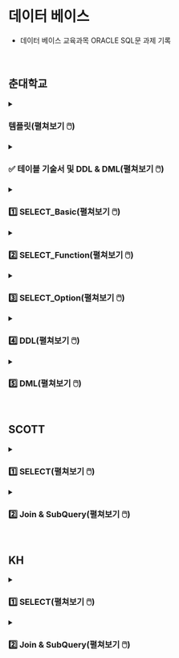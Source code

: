 # 데이터 베이스

- 데이터 베이스 교육과목 ORACLE SQL문 과제 기록 

<br>

## 춘대학교

<details>
<summary><h3> 템플릿(펼쳐보기 🖱️) </h3></summary>
<div markdown="1">

#### 문제1


#### 내 코드
```SQL

```

#### 실행 결과

  
<hr>

#### 문제2


#### 내 코드
```SQL
  
```
  
#### 실행 결과


<hr>

#### 문제3


#### 내 코드
```SQL

```

#### 실행 결과


<hr>

#### 문제4


#### 내 코드
```SQL

```

#### 실행 결과


<hr>

#### 문제5


#### 내 코드
```SQL

```

#### 실행 결과


<hr>

#### 문제6


#### 내 코드
```SQL

```

#### 실행 결과


<hr>

#### 문제7


#### 내 코드
```SQL

```

#### 실행 결과


<hr>

#### 문제8


#### 내 코드
```SQL

```

#### 실행 결과


<hr>

#### 문제9


#### 내 코드
```SQL

```

#### 실행 결과
  

<hr>

#### 문제10

#### 내 코드
```SQL

```

#### 실행 결과
  
  
</div>
</details>

<details>
<summary><h3>✅ 테이블 기술서 및 DDL & DML(펼쳐보기 🖱️) </h3></summary>
<div markdown="1">

### 테이블 기술서

![05_실습_KH_춘_TechUniv_Table기술서_2](https://user-images.githubusercontent.com/116356234/233554045-1fa54263-1ac4-4f3d-836b-1c4597a9f56d.png)

![05_실습_KH_춘_TechUniv_Table기술서_3](https://user-images.githubusercontent.com/116356234/233554049-31a43883-e603-4c8b-a50c-46fc1f8329df.png)

### DDL & DML
[→ DDL & DML SQL문 보기](https://github.com/homin0203/SQL_exam/blob/main/chun/%EC%8A%A4%ED%81%AC%EB%A6%BD%ED%8A%B8_KH_%EC%B6%98_TechUniv_%EC%8B%A4%EC%8A%B5.sql)  

</div>
</details>

<details>
<summary><h3>1️⃣ SELECT_Basic(펼쳐보기 🖱️) </h3></summary>
<div markdown="1">
 
[→ SELECT_Basic SQL문 전체보기](https://github.com/homin0203/SQL_exam/blob/main/chun/KH_SQL01_SELECT.sql)  

#### 문제1
![1](https://user-images.githubusercontent.com/116356234/233560082-94db668d-fe43-4de7-a982-88cdf106e753.png)

#### 내 코드
```SQL
select DEPARTMENT_NAME "학과 명", CATEGORY 계열
  from TB_DEPARTMENT
;
```

#### 실행 결과
![1](https://user-images.githubusercontent.com/116356234/233562971-83cfe5ce-ef7c-4a32-88d1-7cc3e3538079.png)
  
<hr>

#### 문제2
![2](https://user-images.githubusercontent.com/116356234/233560087-0e4ea461-1266-4f49-9741-495f0e72ad29.png)

#### 내 코드
```SQL
select DEPARTMENT_NAME||'의 정원은 '||to_char(CAPACITY)||'명 입니다'
    from TB_DEPARTMENT
;
```
  
#### 실행 결과
![2](https://user-images.githubusercontent.com/116356234/233562975-408068bc-0517-45f1-9380-991261ab9249.png)

<hr>

#### 문제3
![3](https://user-images.githubusercontent.com/116356234/233560088-51a38f75-d3fb-488d-a62e-54c93c846fce.png)

#### 내 코드
```SQL
select STUDENT_NAME
    from TB_STUDENT
    where ABSENCE_YN = 'Y' 
        and STUDENT_SSN LIKE '_______2%'
        and DEPARTMENT_NO = (select DEPARTMENT_NO
                                from TB_DEPARTMENT
                                where DEPARTMENT_NAME = '국어국문학과')
;
```

#### 실행 결과
![3](https://user-images.githubusercontent.com/116356234/233562978-588abdc4-420a-4ff2-8423-891350405fc8.png)

<hr>

#### 문제4
![4](https://user-images.githubusercontent.com/116356234/233560092-a5b3d63d-62f1-4093-a420-59cb1e1441a2.png)

#### 내 코드
```SQL
select student_name 
    from TB_STUDENT
    where STUDENT_NO in ('A513079','A513090','A513091','A513110','A513119')
    order by student_name desc
;
```

#### 실행 결과
![4](https://user-images.githubusercontent.com/116356234/233562981-f33ae9d1-718e-4e05-b67b-6806082fc591.png)

<hr>

#### 문제5
![5](https://user-images.githubusercontent.com/116356234/233560094-b3cd8184-a6ff-43ca-b434-36677f38bd24.png)

#### 내 코드
```SQL
select DEPARTMENT_NAME, category
    from TB_DEPARTMENT
    where CAPACITY >= 20 and CAPACITY <= 30
;
```

#### 실행 결과
![5](https://user-images.githubusercontent.com/116356234/233562982-304fb39e-aeb5-4c1d-a4b0-736484035ed7.png)

<hr>

#### 문제6
![6](https://user-images.githubusercontent.com/116356234/233560097-8047da8d-5601-43b2-988b-06aace2724e5.png)

#### 내 코드
```SQL
select PROFESSOR_NAME
    from TB_PROFESSOR
    where DEPARTMENT_NO is null
;
```

#### 실행 결과
![6](https://user-images.githubusercontent.com/116356234/233562986-f80a032f-789f-4ab3-90aa-5e55fb79c2a0.png)

<hr>

#### 문제7

<img src="https://user-images.githubusercontent.com/116356234/233560100-687c51e1-412f-400f-8c26-430558a3fa9b.png" height="110">

#### 내 코드
```SQL
select STUDENT_NAME
    from TB_STUDENT
    where DEPARTMENT_NO is null 
    or DEPARTMENT_NO not in (select DEPARTMENT_NO from TB_DEPARTMENT)
;
```

#### 실행 결과
  
<img src="https://user-images.githubusercontent.com/116356234/233562987-9952b3df-f0c4-40c9-86a8-341b70ee6ee3.png" height="90">

<hr>

#### 문제8
![8](https://user-images.githubusercontent.com/116356234/233560102-5c8edb8b-5a6a-41a9-8955-2dfc8964fed7.png)

#### 내 코드
```SQL
select CLASS_NO
    from TB_CLASS
    where PREATTENDING_CLASS_NO is not null
;
```

#### 실행 결과
![8](https://user-images.githubusercontent.com/116356234/233562989-8534fb54-6f53-4dd5-9ae3-1e2aa246db5f.png)

<hr>

#### 문제9
![9](https://user-images.githubusercontent.com/116356234/233560103-84064952-f629-4f2b-854e-6160971413f7.png)

#### 내 코드
```SQL
select CATEGORY
    from TB_DEPARTMENT
    group by CATEGORY
    order by CATEGORY 
;
```

#### 실행 결과
![9](https://user-images.githubusercontent.com/116356234/233562990-efb736c3-cf6f-4462-bec3-314c4d30fad3.png)

<hr>

#### 문제10
![10](https://user-images.githubusercontent.com/116356234/233560107-23ac3ae8-0622-46c3-bab5-d5d5e164ed40.png)

#### 내 코드
```SQL
select STUDENT_NO,STUDENT_NAME,STUDENT_SSN
    from TB_STUDENT
    where STUDENT_NO LIKE 'A2%'
        and STUDENT_ADDRESS LIKE '전주시%'
        and ABSENCE_YN <> 'Y'
;
```

#### 실행 결과
![10](https://user-images.githubusercontent.com/116356234/233562992-768a2b93-eadc-4bc2-99ac-346f01e38105.png)
  
</div>
</details>

<details>
<summary><h3>2️⃣ SELECT_Function(펼쳐보기 🖱️) </h3></summary>
<div markdown="1">
  
[→ SELECT_Function SQL문 전체보기](https://github.com/homin0203/SQL_exam/blob/main/chun/KH_SQL02_SELECT.sql)  
  
#### 문제1
![1](https://user-images.githubusercontent.com/116356234/233565412-3a02c16a-9f7c-42ec-82a4-fcf0533212f8.png)

#### 내 코드
```SQL
select STUDENT_NO 학번, student_name 이름, to_char(ENTRANCE_DATE, 'YYYY-MM-DD') 입학년도
    from TB_STUDENT
    where DEPARTMENT_NO = '002'
    order by ENTRANCE_DATE
;
```

#### 실행 결과
![1](https://user-images.githubusercontent.com/116356234/233568511-ee7950d5-e4c7-40b6-9fb5-e9e8a1340ca1.png)

  
<hr>

#### 문제2
![2](https://user-images.githubusercontent.com/116356234/233565417-96a4dcfe-17a8-4aad-ad1b-7faddd468f3c.png)


#### 내 코드
```SQL
select PROFESSOR_NAME,PROFESSOR_SSN
    from TB_PROFESSOR
    where PROFESSOR_NAME not LIKE '___'
;
```
  
#### 실행 결과
![2](https://user-images.githubusercontent.com/116356234/233568518-1cd68b40-b5db-4d5f-b798-0e2ab2c154eb.png)


<hr>

#### 문제3
![3](https://user-images.githubusercontent.com/116356234/233565420-b3a8b5ba-d5d1-4d55-bee5-9cea426cac93.png)


#### 내 코드
```SQL
select * 
    from(select PROFESSOR_NAME 교수이름, to_char(sysdate,'yy')+100-substr(PROFESSOR_SSN,1,2) 나이
            from TB_PROFESSOR
            where substr(PROFESSOR_SSN,8,1) = '1')
    order by 나이
;  
```

#### 실행 결과
![3](https://user-images.githubusercontent.com/116356234/233568521-b41c25ed-7025-4228-8c71-80a45a565028.png)


<hr>

#### 문제4
![4](https://user-images.githubusercontent.com/116356234/233565421-1336746f-8d7c-4d6a-ae85-b90dd639e3e2.png)


#### 내 코드
```SQL
select substr(PROFESSOR_NAME,2)
    from TB_PROFESSOR
;
```

#### 실행 결과
![4](https://user-images.githubusercontent.com/116356234/233568523-45166986-b29c-452d-aa05-8dbf77bfa6a4.png)


<hr>

#### 문제5
![5](https://user-images.githubusercontent.com/116356234/233565425-c0b793d3-13c6-4a15-8865-7aad0e04e8fe.png)

#### 내 코드
```SQL
select * from TB_STUDENT;
select student_no,STUDENT_NAME
    from TB_STUDENT
    where (to_char(ENTRANCE_DATE,'yyyy')-to_char(to_date(substr(STUDENT_SSN,1,6)),'RRRR')) > 19
;
```

#### 실행 결과
![5](https://user-images.githubusercontent.com/116356234/233568528-cfe24763-6cbe-417c-9d6b-a1b7eaa2b459.png)


<hr>

#### 문제6
![6](https://user-images.githubusercontent.com/116356234/233565427-16edaaab-21f5-4b54-9737-298358f701ea.png)


#### 내 코드
```SQL
select case to_char(next_day('2020/12/25','일'),'dd')-'25' 
            when 1 then '토요일'
            when 2 then '금요일'
            when 3 then '목요일'
            when 4 then '수요일'
            when 5 then '화요일'
            when 6 then '월요일'
            when 7 then '일요일'
            else '없음' end 클스요일
from dual
;
```

#### 실행 결과
![6](https://user-images.githubusercontent.com/116356234/233568533-e1687389-39b9-490b-8df9-c820c210b22b.png)


<hr>

#### 문제7
![7](https://user-images.githubusercontent.com/116356234/233565431-7801e875-2848-490c-b3bc-a91150912c72.png)


#### 내 코드
```SQL
select to_char(to_Date('99/10/11','YY/MM/DD'),'YYYY"년"MM"월"DD"일"')
        ,to_char(to_Date('49/10/11','YY/MM/DD'),'YYYY"년"MM"월"DD"일"') 
    from dual
union
select to_char(to_Date('99/10/11','RR/MM/DD'),'YYYY"년"MM"월"DD"일"')
        ,to_char(to_Date('49/10/11','RR/MM/DD'),'YYYY"년"MM"월"DD"일"') 
    from dual;
```

#### 실행 결과
![7](https://user-images.githubusercontent.com/116356234/233568538-a5612627-7618-4396-8bdf-f66f8d059e90.png)


<hr>

#### 문제8
![8](https://user-images.githubusercontent.com/116356234/233565432-0094041d-f2ad-480c-917b-de475215a98b.png)


#### 내 코드
```SQL
select STUDENT_NO, STUDENT_NAME 
    from TB_STUDENT
    where student_no not LIKE 'A%'
;
```

#### 실행 결과
![8](https://user-images.githubusercontent.com/116356234/233568540-0104c633-2778-4c57-b86c-cf129c4f0791.png)


<hr>

#### 문제9
![9](https://user-images.githubusercontent.com/116356234/233565433-e34688bc-333a-4793-8bfc-9213e9418083.png)


#### 내 코드
```SQL
select round(avg(g.POINT),1) 평점
    from TB_STUDENT s join tb_grade g using (STUDENT_NO)
    where STUDENT_NAME = '한아름'
;
```

#### 실행 결과
![9](https://user-images.githubusercontent.com/116356234/233568542-ad19243b-a72e-40ca-b69e-a17c7b30ff79.png)


<hr>

#### 문제10
![10](https://user-images.githubusercontent.com/116356234/233565436-a1247f3d-e6c6-4a2a-9e45-fd9dcc25d679.png)

#### 내 코드
```SQL
select DEPARTMENT_NO 학과번호, count(DEPARTMENT_NO) "학생수(명)"
    from TB_STUDENT
    group by DEPARTMENT_NO
    order by DEPARTMENT_NO
;
```

#### 실행 결과
![10](https://user-images.githubusercontent.com/116356234/233568544-d26d6d5a-e067-4508-96d2-ea5f77ca0058.png)

<hr>

#### 문제11
![11](https://user-images.githubusercontent.com/116356234/233565438-4c316eaf-b9bb-418b-8b82-290c94dbfb22.png)

#### 내 코드
```SQL
select  count(*)
    from TB_STUDENT
    where COACH_PROFESSOR_NO is null
;
```

#### 실행 결과
![11](https://user-images.githubusercontent.com/116356234/233568546-dc741292-b8b7-4b3f-a52f-4765341c1db6.png)
  
<hr>

#### 문제12
![12](https://user-images.githubusercontent.com/116356234/233565440-a63eda50-371b-4f9d-8d26-b5df24b8989c.png)

#### 내 코드
```SQL
select substr(g.TERM_NO,1,4) 년도, round(avg(g.POINT),1) "년도 별 평점"
    from TB_STUDENT s join tb_grade g on s.STUDENT_NO = g.STUDENT_NO
    where s.STUDENT_NO = 'A112113'
    group by substr(g.TERM_NO,1,4)
    order by substr(g.TERM_NO,1,4)
;
```

#### 실행 결과
![12](https://user-images.githubusercontent.com/116356234/233568549-6e7460a6-6978-4aef-b76d-b1f98a086ee2.png)

<hr>

#### 문제13
![13](https://user-images.githubusercontent.com/116356234/233565443-a9740c1e-e20d-42bc-aec0-4f4a7b6045b8.png)

#### 내 코드
```SQL
select d.DEPARTMENT_NO 학과코드명, count(s_tab.ABSENCE_YN) "휴학생 수"
    from TB_DEPARTMENT d 
    left join (select * from TB_STUDENT s where s.ABSENCE_YN = 'Y') s_tab on s_tab.DEPARTMENT_NO = d.DEPARTMENT_NO
    group by d.DEPARTMENT_NO
    order by d.DEPARTMENT_NO
;
```

#### 실행 결과
![13](https://user-images.githubusercontent.com/116356234/233568551-d035959d-3595-4637-ab11-ff285480207f.png)
~ 63행 생략

<hr>

#### 문제14
![14](https://user-images.githubusercontent.com/116356234/233565446-6045680b-b784-43bb-ba4b-beed8b5b1bdd.png)

#### 내 코드
```SQL
select student_name, count(*)
    from TB_STUDENT
    group by STUDENT_NAME
    having count(*) >= 2
    order by STUDENT_NAME
;
```

#### 실행 결과
![14](https://user-images.githubusercontent.com/116356234/233568556-fe41dd8a-7437-4313-a077-0e42b02e3ffd.png)
    
<hr>

#### 문제15
![15](https://user-images.githubusercontent.com/116356234/233565448-7a5a7716-b399-4d21-8fb0-08d1beadf942.png)

#### 내 코드
```SQL
select NVL(임시년도,' ') 년도, NVL(임시학기,' ') 학기, 평점
    from(select substr(g.TERM_NO,1,4) 임시년도, substr(g.TERM_NO,5,2) 임시학기, round(avg(g.point),1) 평점
            from TB_STUDENT s join tb_grade g on s.STUDENT_NO = g.STUDENT_NO
            where s.STUDENT_NO = 'A112113'
            group by rollup(substr(g.TERM_NO,1,4), substr(g.TERM_NO,5,2)))
;
```

#### 실행 결과
![15](https://user-images.githubusercontent.com/116356234/233568559-73e1d6b5-e9cd-4a17-b891-0b98ea538daa.png)      
  
</div>
</details>

<details>
<summary><h3>3️⃣ SELECT_Option(펼쳐보기 🖱️) </h3></summary>
<div markdown="1">
  
#### 문제1
![1](https://user-images.githubusercontent.com/116356234/233768278-3a7dd42a-9d24-4d9d-b3a3-485c6fca6b62.png)


#### 내 코드
```SQL
select STUDENT_NAME "학생 이름",STUDENT_ADDRESS 주소지
    from tb_student
    order by "학생 이름"
;
```

#### 실행 결과
  
<img src="https://user-images.githubusercontent.com/116356234/233768958-f9ad2349-a466-4931-bb34-c0a3f7bb7828.png" width="450">  
~ 588행 생략
  
<hr>

#### 문제2
![2](https://user-images.githubusercontent.com/116356234/233768281-107421ff-c6dc-42b1-bc85-8ffc66eb34ca.png)


#### 내 코드
```SQL
select STUDENT_NAME,STUDENT_SSN
    from TB_STUDENT
    where ABSENCE_YN = 'Y'
    order by STUDENT_ssn desc
;  
```
  
#### 실행 결과
  
<img src="https://user-images.githubusercontent.com/116356234/233768959-95b6979f-03e3-484a-aca5-61115ec81c68.png" width="300">  
~ 91행 생략

<hr>

#### 문제3
![3](https://user-images.githubusercontent.com/116356234/233768282-1cd06b70-8b30-492b-ba59-80dfb5efed32.png)


#### 내 코드
```SQL
select STUDENT_NAME 학생이름, STUDENT_NO 학번, STUDENT_ADDRESS "거주지 주소"
    from TB_STUDENT
    where (STUDENT_ADDRESS Like '강원도%' or STUDENT_ADDRESS Like '경기도%') and STUDENT_no not LIKE 'A%'
    order by STUDENT_NAME
;
```

#### 실행 결과
  
<img src="https://user-images.githubusercontent.com/116356234/233768960-3d33e14b-f7fb-4981-9052-bb66a62f57b2.png" width="450">  


<hr>

#### 문제4
![4](https://user-images.githubusercontent.com/116356234/233768284-0d8944dd-1820-42de-9cec-98d3d8816ee5.png)


#### 내 코드
```SQL
select PROFESSOR_NAME, PROFESSOR_SSN
    from TB_PROFESSOR 
    where DEPARTMENT_NO = '005'
    order by PROFESSOR_SSN
;
```

#### 실행 결과
  
<img src="https://user-images.githubusercontent.com/116356234/233768962-82e55e12-0721-416f-a461-e8b318ef4f1c.png" width="350">  


<hr>

#### 문제5
![5](https://user-images.githubusercontent.com/116356234/233768285-5bdd4980-307f-4acd-836e-22cfde6b7d05.png)


#### 내 코드
```SQL
select s.student_no, g.point
    from TB_STUDENT s join tb_grade g on s.STUDENT_NO = g.STUDENT_NO
    where g.CLASS_NO = 'C3118100' and g.TERM_NO = '200402'
    order by g.point desc, s.STUDENT_NO
;
```

#### 실행 결과
  
<img src="https://user-images.githubusercontent.com/116356234/233768963-a07c8663-d044-42b3-8dd6-f74f16229af3.png" width="290">  


<hr>

#### 문제6
![6](https://user-images.githubusercontent.com/116356234/233768286-d2118b28-77ab-429d-ab76-50493d50444c.png)


#### 내 코드
```SQL
select s.STUDENT_NO, s.STUDENT_NAME, d.DEPARTMENT_NAME
    from TB_STUDENT s join TB_DEPARTMENT d using(DEPARTMENT_NO)
    order by 2
;
```

#### 실행 결과
  
<img src="https://user-images.githubusercontent.com/116356234/233768965-8f86c161-f67a-4bee-a24e-752947070bcb.png" width="450">  
~ 588행 생략
  
<hr>

#### 문제7
![7](https://user-images.githubusercontent.com/116356234/233768288-249890c5-b615-44c1-8a8b-80b4b7fcdddf.png)

#### 내 코드
```SQL
select c.CLASS_NAME, d.DEPARTMENT_NAME
    from TB_CLASS c join TB_DEPARTMENT d using(DEPARTMENT_NO)
;
```

#### 실행 결과
  
<img src="https://user-images.githubusercontent.com/116356234/233768966-ad7de6ae-86c8-406c-b18f-3304dc348449.png" width="450">  
~ 882행 생략

<hr>

#### 문제8
![8](https://user-images.githubusercontent.com/116356234/233768289-8484168e-104f-4a69-bb70-63a09bab65f9.png)

#### 내 코드
```SQL
select c.CLASS_NAME, c.DEPARTMENT_NO, p.PROFESSOR_NAME
    from TB_CLASS c join TB_CLASS_PROFESSOR t on c.CLASS_NO = t.CLASS_NO
                    join TB_PROFESSOR p on p.PROFESSOR_NO = t.PROFESSOR_NO
    order by c.DEPARTMENT_NO, p.PROFESSOR_NO, c.CLASS_NAME
;
```

#### 실행 결과
  
<img src="https://user-images.githubusercontent.com/116356234/233768967-99a5c4d5-a0f8-4b41-9d53-e2f38ea443bf.png" width="450">  
~ 776행 생략

<hr>

#### 문제9
![9](https://user-images.githubusercontent.com/116356234/233768290-db3378ed-baac-4a0c-90fc-57c68eb803bf.png)


#### 내 코드
```SQL
select c.CLASS_NAME, p.PROFESSOR_NAME
    from TB_CLASS c join TB_CLASS_PROFESSOR t on c.CLASS_NO = t.CLASS_NO
                    join TB_PROFESSOR p on p.PROFESSOR_NO = t.PROFESSOR_NO
                    join TB_DEPARTMENT d on c.DEPARTMENT_NO = d.DEPARTMENT_NO
    where d.CATEGORY = '인문사회'
    order by c.DEPARTMENT_NO, p.PROFESSOR_NO, c.CLASS_NAME
;
```

#### 실행 결과
  
<img src="https://user-images.githubusercontent.com/116356234/233768968-11600dc2-ca01-4b61-98e6-fe9bc56c8b1a.png" width="450">  
~ 197행 생략

<hr>

#### 문제10
![10](https://user-images.githubusercontent.com/116356234/233768291-d2f1a642-a6ae-4e01-9389-07b6b76c4be0.png)

#### 내 코드
```SQL
select s.STUDENT_NO,s.STUDENT_NAME, round(avg(g.POINT),1)
    from TB_STUDENT s join TB_DEPARTMENT d on s.DEPARTMENT_NO = d.DEPARTMENT_NO
                    join TB_GRADE g on s.STUDENT_NO = g.STUDENT_NO
    where d.DEPARTMENT_NAME = '음악학과'
    group by s.STUDENT_NO, s.STUDENT_NAME
    order by s.STUDENT_NO
;
```

#### 실행 결과
  
<img src="https://user-images.githubusercontent.com/116356234/233768969-bc8943c8-245d-41d4-81b8-e88bca6ce6da.png" width="450">

<hr>

#### 문제11
![11](https://user-images.githubusercontent.com/116356234/233768292-5ed4af03-efce-4389-ac7b-0d6fbfe5686f.png)

#### 내 코드
```SQL
select d.DEPARTMENT_NAME, s.STUDENT_NAME, p.PROFESSOR_NAME
    from TB_STUDENT s join TB_DEPARTMENT d using(DEPARTMENT_NO)
                        join TB_PROFESSOR p on s.COACH_PROFESSOR_NO = p.PROFESSOR_NO
    where s.STUDENT_NO = 'A313047'
;
```

#### 실행 결과
  
<img src="https://user-images.githubusercontent.com/116356234/233768970-bbccf685-d333-4456-869f-0b4a3d2135b7.png" width="350">

  
<hr>

#### 문제12
![12](https://user-images.githubusercontent.com/116356234/233768293-b6b94ef1-ec4e-4801-9630-039a1a4ed991.png)

#### 내 코드
```SQL
select s.STUDENT_NAME, g.TERM_NO
    from TB_CLASS c join TB_GRADE g on c.CLASS_NO = g.class_no
                    join TB_STUDENT s on s.STUDENT_NO = g.STUDENT_NO
    where c.CLASS_NAME = '인간관계론' and g.TERM_NO LIKE '2007%'
;
```

#### 실행 결과
  
<img src="https://user-images.githubusercontent.com/116356234/233768972-3e8996c3-7d33-40b0-b884-dab979b78673.png" width="290">

  
<hr>

#### 문제13
![13](https://user-images.githubusercontent.com/116356234/233768294-ff319fe4-17d6-4e73-9400-f10718bcd67f.png)

#### 내 코드
```SQL
select c.CLASS_NAME, d.DEPARTMENT_NAME
    from TB_DEPARTMENT d join TB_CLASS c using(DEPARTMENT_NO)
    where d.CATEGORY = '예체능'
        and c.CLASS_NO not in (select cp.CLASS_NO from TB_CLASS_PROFESSOR cp)
    order by 2 asc,1
;
```

#### 실행 결과
  
<img src="https://user-images.githubusercontent.com/116356234/233768973-b23be4e4-5f8e-4b22-afee-dd17ad24536f.png" width="450">
~ 44행 생략
  
<hr>

#### 문제14
![14](https://user-images.githubusercontent.com/116356234/233768295-bd0a8222-ddde-43fe-af92-b61f84b96506.png)

#### 내 코드
```SQL
select s.student_name, NVL(p.PROFESSOR_NAME,'지도교수 미지정')
    from TB_STUDENT s join TB_DEPARTMENT d using(DEPARTMENT_NO)
                        left join TB_PROFESSOR p on s.coach_professor_no = p.professor_no
    where d.DEPARTMENT_NAME = '서반아어학과' 
    order by s.student_no
;
```

#### 실행 결과
  
<img src="https://user-images.githubusercontent.com/116356234/233768974-b290aba4-2b29-4da9-bcc0-fbafe541e036.png" width="450">

<hr>

#### 문제15
![15](https://user-images.githubusercontent.com/116356234/233768296-f1bc3b02-8337-4d6c-b68c-538974562df7.png)

#### 내 코드
```SQL
select s.STUDENT_NO 학번,s.student_name 이름,d.DEPARTMENT_NAME "학과 이름", round(avg(g.point),8) 평점
    from tb_student s join tb_grade g on s.STUDENT_NO = g.STUDENT_NO 
                        join TB_DEPARTMENT d on s.DEPARTMENT_NO = d.DEPARTMENT_NO
    where s.ABSENCE_YN = 'N'
    group by s.STUDENT_NO, s.student_name, d.DEPARTMENT_NAME
    having avg(g.point) >= 4.0
    order by s.STUDENT_NO
;
```

#### 실행 결과
  
<img src="https://user-images.githubusercontent.com/116356234/233768975-dc5a585c-224a-45ff-a77f-45c862104403.png" width="450">
~ 19행 생략
  
<hr>

#### 문제16
![16](https://user-images.githubusercontent.com/116356234/233768297-b4959ec0-cdf6-446b-a5d6-1a43f8e4f4cd.png)

#### 내 코드
```SQL
select c.CLASS_NO, c.CLASS_NAME, round(avg(g.point),8)
    from tb_class c join TB_DEPARTMENT d on d.DEPARTMENT_NO = c.DEPARTMENT_NO
                            join tb_grade g on c.CLASS_NO = g.CLASS_NO
    where d.DEPARTMENT_NAME = '환경조경학과' and c.CLASS_TYPE = '전공선택'
    group by c.CLASS_NO, c.CLASS_NAME
    order by 1
;
```

#### 실행 결과
  
<img src="https://user-images.githubusercontent.com/116356234/233768976-b7ac7335-70cb-45bf-ad6e-fb1a4a0b8af5.png" width="450">
 
<hr>

#### 문제17
![17](https://user-images.githubusercontent.com/116356234/233768298-e9316d35-a1a3-450d-916b-97e3082323b2.png)

#### 내 코드
```SQL
select STUDENT_NAME,STUDENT_ADDRESS
    from TB_STUDENT
    where DEPARTMENT_NO = (select DEPARTMENT_NO from TB_STUDENT where STUDENT_NAME = '최경희')
;
```

#### 실행 결과
  
<img src="https://user-images.githubusercontent.com/116356234/233768977-ac7fd6a1-218f-4a32-87c0-c3b1b51c21b3.png" width="450">
~ 17행 생략
  
<hr>

#### 문제18
![18](https://user-images.githubusercontent.com/116356234/233768299-f09aae02-ce71-42d3-a6d6-ec742ed1c05e.png)

#### 내 코드
```SQL
select student_no, student_name
    from(select s.STUDENT_NO, s.STUDENT_NAME, avg(g.POINT) 평점
                    from TB_STUDENT s join tb_grade g on s.STUDENT_NO = g.STUDENT_NO
                                        join TB_DEPARTMENT d using(DEPARTMENT_NO)
                    where d.DEPARTMENT_NAME = '국어국문학과'
                    group by s.STUDENT_NO, s.STUDENT_NAME
                    order by 3 desc)
    where rownum = 1
;
```

#### 실행 결과
  
<img src="https://user-images.githubusercontent.com/116356234/233768978-32592da5-563b-4aea-a01f-9b4b908b2f29.png" width="290">

<hr>

#### 문제19
![19](https://user-images.githubusercontent.com/116356234/233768300-e8a715e1-1f9c-4a52-a44e-855833589ef0.png)

#### 내 코드
```SQL
select d.DEPARTMENT_NAME "계열 학과명", round(avg(g.POINT),1) "전공평점"
    from TB_DEPARTMENT d join TB_CLASS c using(department_no)
                        join tb_grade g using(class_no)
    where d.category = (select CATEGORY from TB_DEPARTMENT  where DEPARTMENT_NAME = '환경조경학과')
            and c.class_type = '전공선택'
    group by d.DEPARTMENT_NAME
    order by 1
;
```

#### 실행 결과
  
<img src="https://user-images.githubusercontent.com/116356234/233768980-8b4d09aa-10f1-4530-a5fb-3ae044cdcaec.png" width="290">
~ 20행 생략
  
</div>
</details>

<details>
<summary><h3>4️⃣ DDL(펼쳐보기 🖱️) </h3></summary>
<div markdown="1">
  
</div>
</details>

<details>
<summary><h3>5️⃣ DML(펼쳐보기 🖱️) </h3></summary>
<div markdown="1">
  
</div>
</details>

<br>

## SCOTT

<details>
<summary><h3>1️⃣ SELECT(펼쳐보기 🖱️) </h3></summary>
<div markdown="1">
  
</div>
</details>

<details>
<summary><h3>2️⃣ Join & SubQuery(펼쳐보기 🖱️) </h3></summary>
<div markdown="1">
  
</div>
</details>

<br>

## KH

<details>
<summary><h3>1️⃣ SELECT(펼쳐보기 🖱️) </h3></summary>
<div markdown="1">
  
</div>
</details>

<details>
<summary><h3>2️⃣ Join & SubQuery(펼쳐보기 🖱️) </h3></summary>
<div markdown="1">
  
</div>
</details>
